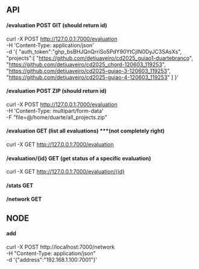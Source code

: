 ## API

#### /evaluation POST GIT (should return id)

curl -X POST http://127.0.0.1:7000/evaluation \
 -H 'Content-Type: application/json' \
 -d '{
    "auth_token":"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",
    "projects":[
        "https://github.com/detiuaveiro/cd2025_guiao1-duartebranco",
        "https://github.com/detiuaveiro/cd2025_chord-120603_119253",
        "https://github.com/detiuaveiro/cd2025-guiao-3-120603_119253",
        "https://github.com/detiuaveiro/cd2025-guiao-4-120603_119253"
    ]
 }'

#### /evaluation POST ZIP (should return id)

curl -X POST http://127.0.0.1:7000/evaluation \
 -H 'Content-Type: multipart/form-data' \
 -F "file=@/home/duarte/all_projects.zip"

#### /evaluation GET (list all evaluations) ***(not completely right)

curl -X GET http://127.0.0.1:7000/evaluation

#### /evaluation/{id} GET (get status of a specific evaluation)

curl -X GET http://127.0.0.1:7000/evaluation/{id}

#### /stats GET



#### /network GET



## NODE

#### add
curl -X POST http://localhost:7000/network \
     -H "Content-Type: application/json" \
     -d '{"address":"192.168.1.100:7001"}'

#### list
curl http://localhost:7000/network

#### delete
curl -X DELETE http://localhost:7000/network \
     -H "Content-Type: application/json" \
     -d '{"address":"192.168.1.100:7001"}'
